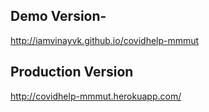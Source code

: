 ## Demo Version-
http://iamvinayvk.github.io/covidhelp-mmmut

## Production Version
http://covidhelp-mmmut.herokuapp.com/
